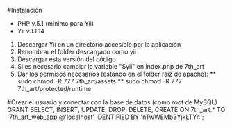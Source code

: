#Instalación
- PHP v.5.1 (mínimo para Yii)
- Yii v.1.1.14

1. Descargar Yii en un directorio accesible por la aplicación
2. Renombrar el folder descargado como yii
3. Descargar esta versión del código
4. Si es necesario cambiar la variable "$yii" en index.php de 7th_art
5. Dar los permisos necesarios (estando en el folder raíz de apache):
** sudo chmod -R 777 7th_art/assets
** sudo chmod -R 777 7th_art/protected/runtime


#Crear el usuario y conectar con la base de datos (como root de MySQL)
GRANT SELECT, INSERT, UPDATE, DROP, DELETE, CREATE ON 7th_art.* TO '7th_art_web_app'@'localhost' IDENTIFIED BY 'nTwWEMb3YjkLTY4';


